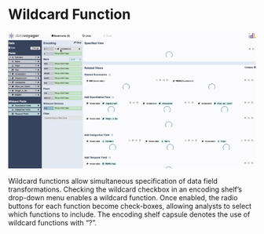 # Wildcard Function

![](../../.gitbook/assets/wildcard_functions.gif)

Wildcard functions allow simultaneous specification of data field transformations. Checking the wildcard checkbox in an encoding shelf’s drop-down menu enables a wildcard function. Once enabled, the radio buttons for each function become check-boxes, allowing analysts to select which functions to include. The encoding shelf capsule denotes the use of wildcard functions with “?”.

